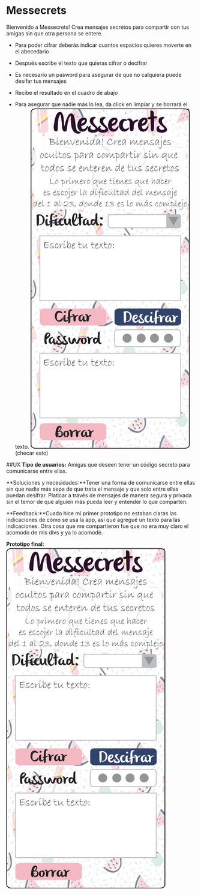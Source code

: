 # Messecrets

Bienvenido a Messecrets! Crea mensajes secretos para compartir con tus amigas sin que otra persona se entere.
- Para poder cifrar deberás indicar cuantos espacios quieres moverte en el abecedario

- Después escribe el texto que quieras cifrar o decifrar
- Es necesario un pasword para asegurar de que no calquiera puede desifar tus mensajes
- Recibe el resultado en el cuadro de abajo
- Para asegurar que nadie más lo lea, da click en limpiar y se borrará el texto.
![Alt text](./proto.jpg)(checar esto)


##UX
**Tipo de usuarios:** Amigas que deseen tener un código secreto para comunicarse entre ellas. 

**Soluciones y necesidades:**Tener una forma de comunicarse entre ellas sin que nadie más sepa de que trata el mensaje y que solo entre ellas puedan desifrar. Platicar a través de mensajes de manera segura y privada sin el temor de que alguien más pueda leer y entender lo que comparten.

**Feedback:**Cuado hice mi primer prototipo no estaban claras las indicaciones de cómo se usa la app, así que agregué un texto para las indicaciones.
Otra cosa que me compartieron fue que no era muy claro el acomodo de mis divs y ya lo acomodé.

**Prototipo final:**
![Alt text](./proto.jpg)














